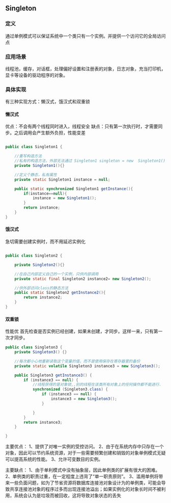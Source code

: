 ## Singleton 

### 定义

通过单例模式可以保证系统中一个类只有一个实例。并提供一个访问它的全局访问点


### 应用场景

线程池，缓存，对话框，处理偏好设置和注册表的对象，日志对象，充当打印机，显卡等设备的驱动程序的对象。

### 具体实现

有三种实现方式：懒汉式，饿汉式和双重锁

#### 懒汉式

优点：不会有两个线程同时进入，线程安全
缺点：只有第一次执行时，才需要同步。之后调用会产生额外负担，性能变差

```java

public class Singleton1 {

    //重写构造方法
    //私有的构造方法，外部无法通过 Singleton1 singleton = new  Singleton1()访问
    private Singleton1(){}

    //定义个静态，私有属性
    private static Singleton1 instance = null;

    public static synchronized Singleton1 getInstance(){
        if(instance==null){
            instance = new Singleton1();
        }
        return instance;
    }
}


```

#### 饿汉式

急切需要创建实例时，而不用延迟实例化

```java

public class Singleton2 {

    private Singleton2(){}

    //在自己内部定义自己的一个实例，只供内部调用
    private static final Singleton2 instance2= new Singleton2();

    //供外部访问class的静态方法
    public static Singleton2 getInstance2(){
        return instance2;
    }
}

```


#### 双重锁
性能优
首先检查是否实例已经创建，如果未创建，才同步。这样一来，只有第一次才同步。

```java
public class Singleton3 {
    private Singleton3() {}

    //每次都小心地重新读取这个变量的值，而不是使用保存在寄存器里的备份
    private static volatile Singleton3 instance3 = new Singleton3();

    public Singleton3 getInstance3() {
        if (instance3 == null) {
            //线程获得的是对象锁,,别的线程在该类所有对象上的任何操作都不能进行.
            synchronized (Singleton3.class) {
                if (instance3 == null) {
                    instance3 = new Singleton3();
                }

            }
        }
        return instance3;
    }

}
```




主要优点：
1、提供了对唯一实例的受控访问。
2、由于在系统内存中只存在一个对象，因此可以节约系统资源，对于一些需要频繁创建和销毁的对象单例模式无疑可以提高系统的性能。
3、允许可变数目的实例。
 
主要缺点：
1、由于单利模式中没有抽象层，因此单例类的扩展有很大的困难。
2、单例类的职责过重，在一定程度上违背了“单一职责原则”。
3、滥用单例将带来一些负面问题，如为了节省资源将数据库连接池对象设计为的单例类，可能会导致共享连接池对象的程序过多而出现连接池溢出；如果实例化的对象长时间不被利用，系统会认为是垃圾而被回收，这将导致对象状态的丢失





